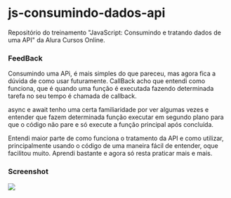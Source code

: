 # js-consumindo-dados-api
Repositório do treinamento "JavaScript: Consumindo e tratando dados de uma API" da Alura Cursos Online.


### FeedBack

Consumindo uma APi, é mais simples do que pareceu, mas agora fica a dúvida de como usar futuramente.
CallBack acho que entendi como funciona, que é quando uma função é executada fazendo determinada tarefa no seu tempo é chamada de callback.

async e await tenho uma certa familiaridade por ver algumas vezes e entender que fazem determinada função executar em segundo plano para que o código não pare e só execute a função principal após concluída.

Entendi maior parte de como funciona o tratamento da API e como utilizar, principalmente usando o código de uma maneira fácil de entender, oque facilitou muito.
Aprendi bastante e agora só resta praticar mais e mais.


### Screenshot

![](./FireShot%20Capture%20-%20Formul%C3%A1rio%20de%20cadastro.png)